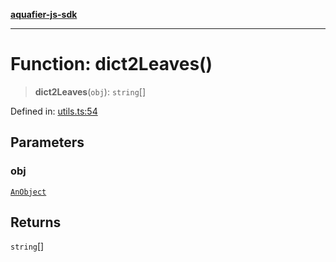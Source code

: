 [**aquafier-js-sdk**](../README.md)

***

# Function: dict2Leaves()

> **dict2Leaves**(`obj`): `string`[]

Defined in: [utils.ts:54](https://github.com/inblockio/aqua-verifier-js-lib/blob/8585c670e387bba02324c5d1649cefbfbcc39ce3/src/utils.ts#L54)

## Parameters

### obj

[`AnObject`](../interfaces/AnObject.md)

## Returns

`string`[]
